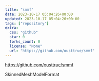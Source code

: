 ```yaml
---
title: "smmf"
date: 2023-10-17 05:04:26+00:00
updated: 2023-10-17 05:04:26+00:00
tags: ["repository"]
extra:
  css: "github"
  star: 0
  forks_count: 0
  license: "None"
  url: "https://github.com/ousttrue/smmf"
---
```


<https://github.com/ousttrue/smmf>

SkinnedMeshModelFormat
